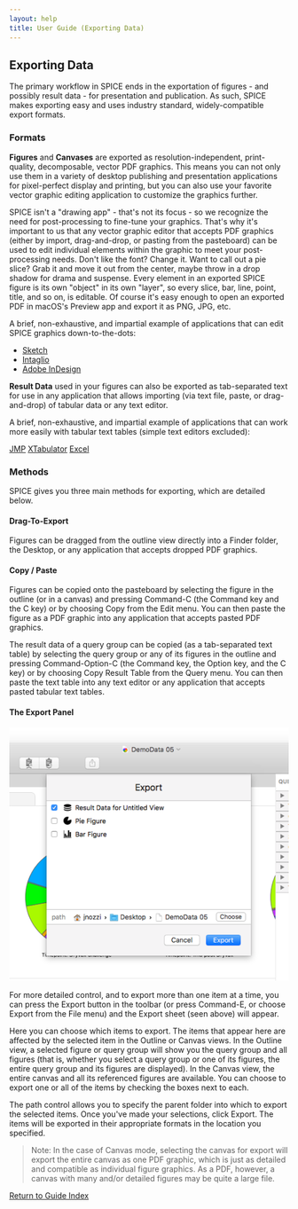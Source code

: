 ```yaml
---
layout: help
title: User Guide (Exporting Data)
---
```


## Exporting Data

The primary workflow in SPICE ends in the exportation of figures - and possibly result data - for presentation and publication. As such, SPICE makes exporting easy and uses industry standard, widely-compatible export formats.

### Formats

**Figures** and **Canvases** are exported as resolution-independent, print-quality, decomposable, vector PDF graphics. This means you can not only use them in a variety of desktop publishing and presentation applications for pixel-perfect display and printing, but you can also use your favorite vector graphic editing application to customize the graphics further. 

SPICE isn't a "drawing app" - that's not its focus - so we recognize the need for post-processing to fine-tune your graphics. That's why it's important to us that any vector graphic editor that accepts PDF graphics (either by import, drag-and-drop, or pasting from the pasteboard) can be used to edit individual elements within the graphic to meet your post-processing needs. Don't like the font? Change it. Want to call out a pie slice? Grab it and move it out from the center, maybe throw in a drop shadow for drama and suspense. Every element in an exported SPICE figure is its own "object" in its own "layer", so every slice, bar, line, point, title, and so on, is editable. Of course it's easy enough to open an exported PDF in macOS's Preview app and export it as PNG, JPG, etc.

A brief, non-exhaustive, and impartial example of applications that can edit SPICE graphics down-to-the-dots:

* [Sketch](https://www.sketchapp.com)
* [Intaglio](https://www.purgatorydesign.com/Intaglio/)
* [Adobe InDesign](https://www.adobe.com/products/indesign.html)

**Result Data** used in your figures can also be exported as tab-separated text for use in any application that allows importing (via text file, paste, or drag-and-drop) of tabular data or any text editor.

A brief, non-exhaustive, and impartial example of applications that can work more easily with tabular text tables (simple text editors excluded):

[JMP](https://www.jmp.com/en_us/home.html)
[XTabulator](https://www.bartastechnologies.com/xtabulator)
[Excel](https://products.office.com/en-us/excel)

### Methods

SPICE gives you three main methods for exporting, which are detailed below.

#### Drag-To-Export

Figures can be dragged from the outline view directly into a Finder folder, the Desktop, or any application that accepts dropped PDF graphics.

#### Copy / Paste

Figures can be copied onto the pasteboard by selecting the figure in the outline (or in a canvas) and pressing Command-C (the Command key and the C key) or by choosing Copy from the Edit menu. You can then paste the figure as a PDF graphic into any application that accepts pasted PDF graphics.

The result data of a query group can be copied (as a tab-separated text table) by selecting the query group or any of its figures in the outline and pressing Command-Option-C (the Command key, the Option key, and the C key) or by choosing Copy Result Table from the Query menu. You can then paste the text table into any text editor or any application that accepts pasted tabular text tables.

#### The Export Panel

![The Export Panel](images/export.png "The Export Panel")

For more detailed control, and to export more than one item at a time, you can press the Export button in the toolbar (or press Command-E, or choose Export from the File menu) and the Export sheet (seen above) will appear.

Here you can choose which items to export. The items that appear here are affected by the selected item in the Outline or Canvas views. In the Outline view, a selected figure or query group will show you the query group and all figures (that is, whether you select a query group or one of its figures, the entire query group and its figures are displayed). In the Canvas view, the entire canvas and all its referenced figures are available. You can choose to export one or all of the items by checking the boxes next to each.

The path control allows you to specify the parent folder into which to export the selected items. Once you've made your selections, click Export. The items will be exported in their appropriate formats in the location you specified.

> Note: In the case of Canvas mode, selecting the canvas for export will export the entire canvas as one PDF graphic, which is just as detailed and compatible as individual figure graphics. As a PDF, however, a canvas with many and/or detailed figures may be quite a large file.

[Return to Guide Index](guide)
